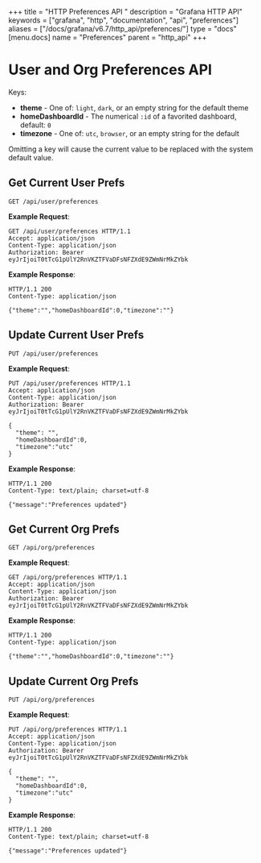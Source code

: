 +++
title = "HTTP Preferences API "
description = "Grafana HTTP API"
keywords = ["grafana", "http", "documentation", "api", "preferences"]
aliases = ["/docs/grafana/v6.7/http_api/preferences/"]
type = "docs"
[menu.docs]
name = "Preferences"
parent = "http_api"
+++

# User and Org Preferences API

Keys:

- **theme** - One of: ``light``, ``dark``, or an empty string for the default theme
- **homeDashboardId** - The numerical ``:id`` of a favorited dashboard, default: ``0``
- **timezone** - One of: ``utc``, ``browser``, or an empty string for the default

Omitting a key will cause the current value to be replaced with the
system default value.

## Get Current User Prefs

`GET /api/user/preferences`

**Example Request**:

```http
GET /api/user/preferences HTTP/1.1
Accept: application/json
Content-Type: application/json
Authorization: Bearer eyJrIjoiT0tTcG1pUlY2RnVKZTFVaDFsNFZXdE9ZWmNrMkZYbk
```

**Example Response**:

```http
HTTP/1.1 200
Content-Type: application/json

{"theme":"","homeDashboardId":0,"timezone":""}
```

## Update Current User Prefs

`PUT /api/user/preferences`

**Example Request**:

```http
PUT /api/user/preferences HTTP/1.1
Accept: application/json
Content-Type: application/json
Authorization: Bearer eyJrIjoiT0tTcG1pUlY2RnVKZTFVaDFsNFZXdE9ZWmNrMkZYbk

{
  "theme": "",
  "homeDashboardId":0,
  "timezone":"utc"
}
```

**Example Response**:

```http
HTTP/1.1 200
Content-Type: text/plain; charset=utf-8

{"message":"Preferences updated"}
```

## Get Current Org Prefs

`GET /api/org/preferences`

**Example Request**:

```http
GET /api/org/preferences HTTP/1.1
Accept: application/json
Content-Type: application/json
Authorization: Bearer eyJrIjoiT0tTcG1pUlY2RnVKZTFVaDFsNFZXdE9ZWmNrMkZYbk
```

**Example Response**:

```http
HTTP/1.1 200
Content-Type: application/json

{"theme":"","homeDashboardId":0,"timezone":""}
```

## Update Current Org Prefs

`PUT /api/org/preferences`

**Example Request**:

```http
PUT /api/org/preferences HTTP/1.1
Accept: application/json
Content-Type: application/json
Authorization: Bearer eyJrIjoiT0tTcG1pUlY2RnVKZTFVaDFsNFZXdE9ZWmNrMkZYbk

{
  "theme": "",
  "homeDashboardId":0,
  "timezone":"utc"
}
```

**Example Response**:

```http
HTTP/1.1 200
Content-Type: text/plain; charset=utf-8

{"message":"Preferences updated"}
```